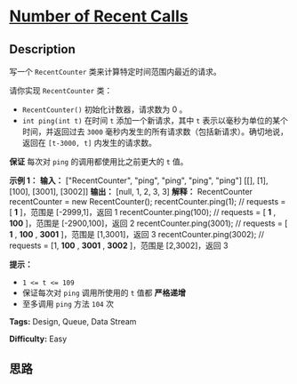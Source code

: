 # [Number of Recent Calls][title]

## Description

写一个 `RecentCounter` 类来计算特定时间范围内最近的请求。

请你实现 `RecentCounter` 类：

  * `RecentCounter()` 初始化计数器，请求数为 0 。
  * `int ping(int t)` 在时间 `t` 添加一个新请求，其中 `t` 表示以毫秒为单位的某个时间，并返回过去 `3000` 毫秒内发生的所有请求数（包括新请求）。确切地说，返回在 `[t-3000, t]` 内发生的请求数。

**保证** 每次对 `ping` 的调用都使用比之前更大的 `t` 值。



**示例 1：**
            **输入：**    ["RecentCounter", "ping", "ping", "ping", "ping"]    [[], [1], [100], [3001], [3002]]    **输出：**    [null, 1, 2, 3, 3]        **解释：**    RecentCounter recentCounter = new RecentCounter();    recentCounter.ping(1);     // requests = [ **1** ]，范围是 [-2999,1]，返回 1    recentCounter.ping(100);   // requests = [ **1** , **100** ]，范围是 [-2900,100]，返回 2    recentCounter.ping(3001);  // requests = [ **1** , **100** , **3001** ]，范围是 [1,3001]，返回 3    recentCounter.ping(3002);  // requests = [1, **100** , **3001** , **3002** ]，范围是 [2,3002]，返回 3    



**提示：**

  * `1 <= t <= 109`
  * 保证每次对 `ping` 调用所使用的 `t` 值都 **严格递增**
  * 至多调用 `ping` 方法 `104` 次


**Tags:** Design, Queue, Data Stream

**Difficulty:** Easy

## 思路

[title]: https://leetcode-cn.com/problems/number-of-recent-calls
